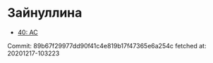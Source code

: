 # Зайнуллина
- [40: AC](40.md)

Commit: 89b67f29977dd90f41c4e819b17f47365e6a254c
 fetched at: 20201217-103223
